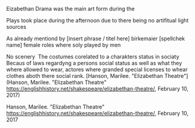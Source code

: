 Eizabethan Drama was the main art form during the 

Plays took place during the afternoon due to there being no artifitual light sources

As already mentiond by [insert phrase / titel here] birkemaier [spellchek name] female roles where soly played by men 

No scenery 
The costumes corelated to a charakters status in sociaty
Becaus of laws regardyng a persons social status as well as what they where allowed to wear, actores where granded special licenses to whear clothes aboth there social rank.
[Hanson, Marilee. "Elizabethan Theatre"](Hanson, Marilee. "Elizabethan Theatre" <a href="https://englishhistory.net/shakespeare/elizabethan-theatre/">https://englishhistory.net/shakespeare/elizabethan-theatre/</a>, February 10, 2017)

Hanson, Marilee. "Elizabethan Theatre" <a href="https://englishhistory.net/shakespeare/elizabethan-theatre/">https://englishhistory.net/shakespeare/elizabethan-theatre/</a>, February 10, 2017